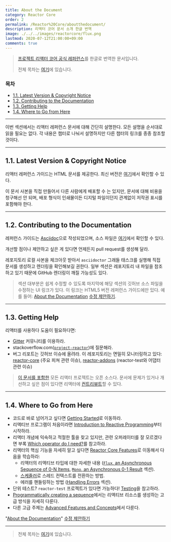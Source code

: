 ```yaml
---
title: About the Document
category: Reactor Core
order: 2
permalink: /Reactor%20Core/aboutthedocument/
description: 리액터 코어 문서 소개 한글 번역
image: ./../../images/reactorcore/flux.png
lastmod: 2020-07-12T21:00:00+09:00
comments: true
---
```


> [프로젝트 리액터 코어 공식 레퍼런스](https://projectreactor.io/docs/core/release/reference/#about-doc)를 한글로 번역한 문서입니다.
>
> 전체 목차는 [여기](../contents/)에 있습니다.


### 목차

- [1.1. Latest Version & Copyright Notice](#11-latest-version--copyright-notice)
- [1.2. Contributing to the Documentation](#12-contributing-to-the-documentation)
- [1.3. Getting Help](#13-getting-help)
- [1.4. Where to Go from Here](#14-where-to-go-from-here)

---

이번 섹션에서는 리액터 레퍼런스 문서에 대해 간단히 설명한다. 모든 설명을 순서대로 읽을 필요는 없다. 각 내용은 챕터로 나눠서 설명하지만 다른 챕터의 링크를 종종 참조할 것이다.

---

## 1.1. Latest Version & Copyright Notice

리액터 레퍼런스 가이드는 HTML 문서를 제공한다. 최신 버전은 [여기](https://projectreactor.io/docs/core/release/reference/index.html)에서 확인할 수 있다.

이 문서 사본을 직접 만들어서 다른 사람에게 배포할 수 는 있지만, 문서에 대해 비용을 청구해선 안 되며, 배포 형식이 인쇄물이든 디지털 파일이던지 관계없이 저작권 표시를 포함해야 한다.

---

## 1.2. Contributing to the Documentation

레퍼런스 가이드는 [Asciidoc](https://asciidoctor.org/docs/asciidoc-writers-guide/)으로 작성되었으며, 소스 파일은 [여기](https://github.com/reactor/reactor-core/tree/master/docs/asciidoc)에서 확인할 수 있다.

개선할 점이나 제안하고 싶은 게 있다면 언제든지 pull request를 생성해 달라.

레포지토리 로컬 사본을 체크아웃 받아서 `asciidoctor` 그래들 태스크를 실행해 직접 문서를 생성하고 렌더링을 확인해보길 권한다. 일부 섹션은 레포지토리 내 파일을 참조하고 있기 때문에 GitHub 렌더링이 깨질 가능성도 있다.

> 섹션 대부분은 쉽게 수정할 수 있도록 마지막에 해당 섹션의 깃허브 소스 파일을 수정하는 UI 링크가 있다. 이 링크는 HTML5 버전 레퍼런스 가이드에만 있다. 예를 들어: [About the Documentation](https://projectreactor.io/docs/core/release/reference/#about-doc) [수정 제안하기](https://github.com/reactor/reactor-core/edit/master/docs/asciidoc/aboutDoc.adoc).

---

## 1.3. Getting Help

리액터를 사용하다 도움이 필요하다면:

- [Gitter](https://gitter.im/reactor/reactor) 커뮤니티를 이용하라.
- stackoverflow.com([`project-reactor`](https://stackoverflow.com/tags/project-reactor))에 질문해라.
- 버그 리포트는 깃허브 이슈에 올려라. 이 레포지토리는 면밀히 모니터링하고 있다: [reactor-core](https://github.com/reactor/reactor-core/issues) (주요 피쳐 관련 이슈), [reactor-addons](https://github.com/reactor/reactor-addons/issues) (reactor-test와 어댑터 관련 이슈)

> [이 문서를 포함한](https://github.com/reactor/reactor-core/tree/master/docs/asciidoc) 모든 리액터 프로젝트는 오픈 소스다. 문서에 문제가 있거나 개선하고 싶은 점이 있다면 리액터에 [컨트리뷰트](https://github.com/reactor/.github/blob/master/CONTRIBUTING.md)할 수 있다.

---

## 1.4. Where to Go from Here

- 코드로 바로 넘어가고 싶다면 [Getting Started](../gettingstarted)로 이동하라.
- 리액티브 프로그램이 처음이라면 [Introduction to Reactive Programming](../introductiontoreactiveprogramming)부터 시작하라.
- 리액터 개념에 익숙하고 적절한 툴을 찾고 있지만, 관련 오퍼레이터를 잘 모르겠다면 부록 [Which operator do I need?](../appendixawhichoperatordoineed)를 참고하라.
- 리액터의 핵심 기능을 자세히 알고 싶다면 [Reactor Core Features](../reactorcorefeatures)로 이동해서 다음을 학습하라:
  - 리액터의 리액티브 타입에 대한 자세한 내용 ([`Flux`, an Asynchronous Sequence of 0-N Items](../reactorcorefeatures#41-flux-an-asynchronous-sequence-of-0-n-items), [`Mono`, an Asynchronous 0-1 Result](../reactorcorefeatures/#42-mono-an-asynchronous-0-1-result) 섹션).
  - [스케줄러](../reactorcorefeatures/#45-threading-and-schedulers)로 스레드 컨텍스트를 전환하는 방법.
  - 에러를 핸들링하는 방법 ([Handling Errors](../reactorcorefeatures/#46-handling-errors) 섹션).
- 단위 테스트? `reactor-test` 프로젝트가 있다면 가능하다! [Testing](../testing)을 참고하라.
- [Programmatically creating a sequence](../reactorcorefeatures/#44-programmatically-creating-a-sequence)에서는 리액티브 리소스를 생성하는 고급 방식을 자세히 다룬다.
- 다른 고급 주제는 [Advanced Features and Concepts](../advancedfeaturesandconcepts)에서 다룬다.

"[About the Documentation](https://projectreactor.io/docs/core/release/reference/#about-doc)" [수정 제안하기](https://github.com/reactor/reactor-core/edit/master/docs/asciidoc/aboutDoc.adoc)

---

> 전체 목차는 [여기](../contents/)에 있습니다.

